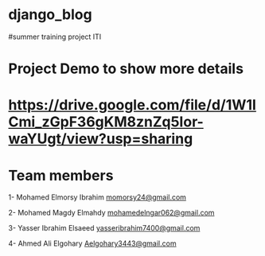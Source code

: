 # django_blog
#summer training project ITI
# Project Demo to show more details 
# https://drive.google.com/file/d/1W1ICmi_zGpF36gKM8znZq5Ior-waYUgt/view?usp=sharing

# Team members

1- Mohamed Elmorsy Ibrahim      momorsy24@gmail.com

2- Mohamed Magdy Elmahdy 
mohamedelngar062@gmail.com

3- Yasser Ibrahim Elsaeed 
yasseribrahim7400@gmail.com

4- Ahmed Ali Elgohary    Aelgohary3443@gmail.com




